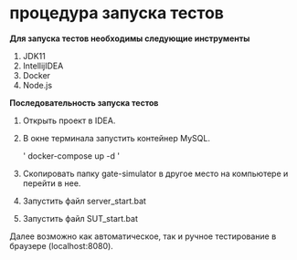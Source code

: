 # процедура запуска тестов
   **Для запуска тестов необходимы следующие инструменты**
1. JDK11
1. IntellijIDEA
1. Docker
1. Node.js

  **Последовательность запуска тестов**
1. Открыть проект в IDEA.
2.  В окне терминала запустить контейнер MySQL.
    
     ' docker-compose up -d '
3. Скопировать папку gate-simulator в другое место на компьютере и перейти в нее.
4. Запустить файл server_start.bat
5. Запустить файл SUT_start.bat

  Далее возможно как автоматическое, так и ручное тестирование в браузере (localhost:8080).
  



